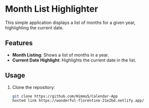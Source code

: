 # Month List Highlighter

This simple application displays a list of months for a given year, highlighting the current date.

## Features

- **Month Listing**: Shows a list of months in a year.
- **Current Date Highlight**: Highlights the current date in the list.

## Usage

1. Clone the repository:
   ```bash
   git clone https://github.com/Himmu5/Calendar-App
   hosted link https://wonderful-florentine-21e2bd.netlify.app/
   ```
